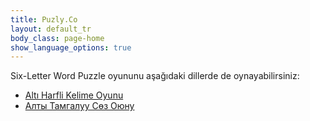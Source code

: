 ```yaml
---
title: Puzly.Co
layout: default_tr
body_class: page-home
show_language_options: true
---
```



<section class="section games">
	<div class="container">
		<div class="section-games-list">
			<div class="section-title">
				Six-Letter Word Puzzle oyununu aşağıdaki dillerde de oynayabilirsiniz:
			</div>
			<ul class="main-list">
				<li><a href="https://puzly.co/tr/games/alti-harfli-kelime-oyunu.html">Altı Harfli Kelime Oyunu</a></li>
				<li><a href="https://puzly.co/tr/games/alti-tamgaluu-soz-oyunu.html">Алты Тамгалуу Сөз Оюну</a></li>
			</ul>
		</div>
	</div>
</section>
